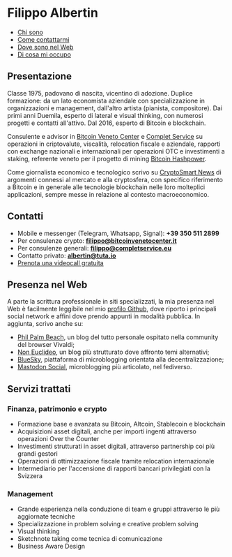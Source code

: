 # Filippo Albertin

* [Chi sono](#presentazione)
* [Come contattarmi](#contatti)
* [Dove sono nel Web](#presenza-nel-web)
* [Di cosa mi occupo](#servizi-trattati)

## Presentazione

Classe 1975, padovano di nascita, vicentino di adozione. Duplice formazione: da un lato economista aziendale con specializzazione in organizzazioni e management, dall'altro artista (pianista, compositore). Dai primi anni Duemila, esperto di lateral e visual thinking, con numerosi progetti e contatti all'attivo. Dal 2016, esperto di Bitcoin e blockchain.

Consulente e advisor in [Bitcoin Veneto Center](http://www.bitcoinvenetocenter.it) e [Complet Service](http://www.completservice.eu) su operazioni in criptovalute, viscalità, relocation fiscale e aziendale, rapporti con exchange nazionali e internazionali per operazioni OTC e investimenti a staking, referente veneto per il progetto di mining [Bitcoin Hashpower](https://bitcoinhash.io).

Come giornalista economico e tecnologico scrivo su [CryptoSmart News](https://cryptosmart.it/crypto-blog) di argomenti connessi al mercato e alla cryptosfera, con specifico riferimento a Bitcoin e in generale alle tecnologie blockchain nelle loro molteplici applicazioni, sempre messe in relazione al contesto macroeconomico.

## Contatti

* Mobile e messenger (Telegram, Whatsapp, Signal): **+39 350 511 2899**
* Per consulenze crypto: **filippo@bitcoinvenetocenter.it**
* Per consulenze generali: **filippo@completservice.eu**
* Contatto privato: **albertin@tuta.io**
* [Prenota una videocall gratuita](https://calendly.com/filippoalbertin/new-meeting)

## Presenza nel Web

A parte la scrittura professionale in siti specializzati, la mia presenza nel Web è facilmente leggibile nel mio [profilo Github](https://github.com/filippoalbertin), dove riporto i principali social network e affini dove prendo appunti in modalità pubblica. In aggiunta, scrivo anche su:

* [Phil Palm Beach](https://palmbeach.vivaldi.net/), un blog del tutto personale ospitato nella community del browser Vivaldi;
* [Non Euclideo](https://noneuclideo.noblogs.org/), un blog più strutturato dove affronto temi alternativi;
* [BlueSky](https://bsky.app/profile/filippoalbertin.bsky.social), piattaforma di microblogging orientata alla decentralizzazione;
* [Mastodon Social](https://mastodon.social/@philpalmbeach), microblogging più articolato, nel fediverso.

## Servizi trattati

### Finanza, patrimonio e crypto

  * Formazione base e avanzata su Bitcoin, Altcoin, Stablecoin e blockchain
  * Acquisizioni asset digitali, anche per importi ingenti attraverso operazioni Over the Counter
  * Investimenti strutturati in asset digitali, attraverso partnership coi più grandi gestori
  * Operazioni di ottimizzazione fiscale tramite relocation internazionale
  * Intermediario per l'accensione di rapporti bancari privilegiati con la Svizzera

### Management

* Grande esperienza nella conduzione di team e gruppi attraverso le più aggiornate tecniche
* Specializzazione in problem solving e creative problem solving
* Visual thinking
* Sketchnote taking come tecnica di comunicazione
* Business Aware Design
